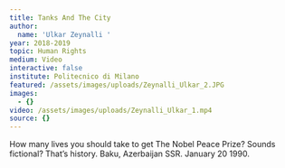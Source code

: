 ```yaml
---
title: Tanks And The City
author:
  name: 'Ulkar Zeynalli '
year: 2018-2019
topic: Human Rights
medium: Video
interactive: false
institute: Politecnico di Milano
featured: /assets/images/uploads/Zeynalli_Ulkar_2.JPG
images:
  - {}
video: /assets/images/uploads/Zeynalli_Ulkar_1.mp4
source: {}
---
```

How many lives you should take to get The Nobel Peace Prize? Sounds fictional? That’s history. Baku, Azerbaijan SSR. January 20 1990.
